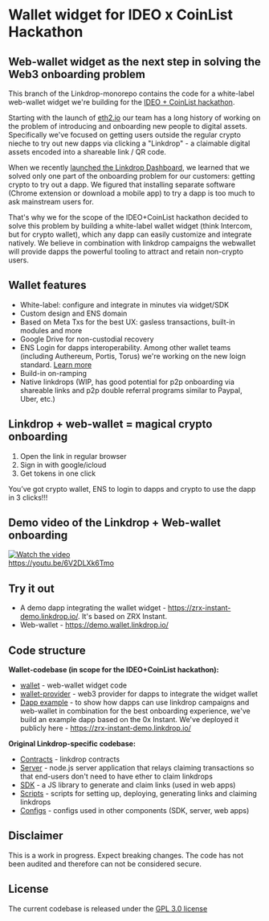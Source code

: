 # Wallet widget for IDEO x CoinList Hackathon  
## Web-wallet widget as the next step in solving the Web3 onboarding problem
This branch of the Linkdrop-monorepo contains the code for a white-label web-wallet widget we're building for the [IDEO + CoinList hackathon](https://coinlist.co/build/ideo).  
 
Starting with the launch of [eth2.io](https://eth2.io/) our team has a long history of working on the problem of introducing and onboarding new people to digital assets. Specifically we've focused on getting users outside the regular crypto nieche to try out new dapps via clicking a "Linkdrop" - a claimable digital assets encoded into a shareable link / QR code.

When we recently [launched the Linkdrop Dashboard](https://medium.com/linkdrophq/https-medium-com-linkdrophq-dashboard-launch-d8b3a2c8eec9), we learned that we solved only one part of the onboarding problem for our customers: getting crypto to try out a dapp. We figured that installing separate software (Chrome extension or download a mobile app) to try a dapp is too much to ask mainstream users for.    
  
That's why we for the scope of the IDEO+CoinList hackathon decided to solve this problem by building a white-label wallet widget (think Intercom, but for crypto wallet), which any dapp can easily customize and integrate natively. We believe in combination with linkdrop campaigns the webwallet will provide dapps the powerful tooling to attract and retain non-crypto users.  

## Wallet features
- White-label: configure and integrate in minutes via widget/SDK  
- Custom design and ENS domain   
- Based on Meta Txs for the best UX: gasless transactions, built-in modules and more  
- Google Drive for non-custodial recovery  
- ENS Login for dapps interoperability. Among other wallet teams (including Authereum, Portis, Torus) we're working on the new loign standard. [Learn more](https://ethereum-magicians.org/t/discussion-ens-login/3569)  
- Build-in on-ramping
- Native linkdrops (WIP, has good potential for p2p onboarding via shareable links and p2p double referral programs similar to Paypal, Uber, etc.)   

## Linkdrop + web-wallet = magical crypto onboarding    
1. Open the link in regular browser   
2. Sign in with google/icloud  
3. Get tokens in one click  

You’ve got crypto wallet, ENS to login to dapps and crypto to use the dapp in 3 clicks!!!

## Demo video of the Linkdrop + Web-wallet onboarding
[![Watch the video](https://img.youtube.com/vi/6V2DLXk6Tmo/maxresdefault.jpg)](https://youtu.be/6V2DLXk6Tmo)  
https://youtu.be/6V2DLXk6Tmo


## Try it out
- A demo dapp integrating the wallet widget - https://zrx-instant-demo.linkdrop.io/. It's based on ZRX Instant. 
- Web-wallet - https://demo.wallet.linkdrop.io/

## Code structure

**Wallet-codebase (in scope for the IDEO+CoinList hackathon):**
- [wallet](https://github.com/LinkdropHQ/linkdrop-monorepo/tree/master/packages/apps/app-claim) - web-wallet widget code
- [wallet-provider](https://github.com/LinkdropHQ/linkdrop-monorepo/tree/master/packages/apps/app-claim) - web3 provider for dapps to integrate the widget wallet
- [Dapp example](https://github.com/LinkdropHQ/linkdrop-monorepo/tree/master/packages/apps/app-claim) - to show how dapps can use linkdrop campaigns and web-wallet in combination for the best onboarding experience, we've build an example dapp based on the 0x Instant. We've deployed it publicly here - https://zrx-instant-demo.linkdrop.io/

**Original Linkdrop-specific codebase:**
- [Contracts](https://github.com/LinkdropHQ/linkdrop-monorepo/tree/master/packages/contracts) - linkdrop contracts
- [Server](https://github.com/LinkdropHQ/linkdrop-monorepo/tree/master/packages/server) - node.js server application that relays claiming transactions so that end-users don't need to have ether to claim linkdrops
- [SDK](https://github.com/LinkdropHQ/linkdrop-monorepo/tree/master/packages/sdk) - a JS library to generate and claim links (used in web apps)
- [Scripts](https://github.com/LinkdropHQ/linkdrop-monorepo/tree/master/packages/scripts)  - scripts for setting up, deploying, generating links and claiming linkdrops
- [Configs](https://github.com/LinkdropHQ/linkdrop-monorepo/tree/master/configs) - configs used in other components (SDK, server, web apps)

## Disclaimer
This is a work in progress. Expect breaking changes. The code has not been audited and therefore can not be considered secure.

## License
The current codebase is released under the [GPL 3.0 license](https://www.gnu.org/licenses/gpl-3.0.en.html)
